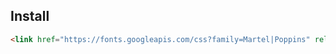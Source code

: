 ## Install

``` html
<link href="https://fonts.googleapis.com/css?family=Martel|Poppins" rel="stylesheet">
```